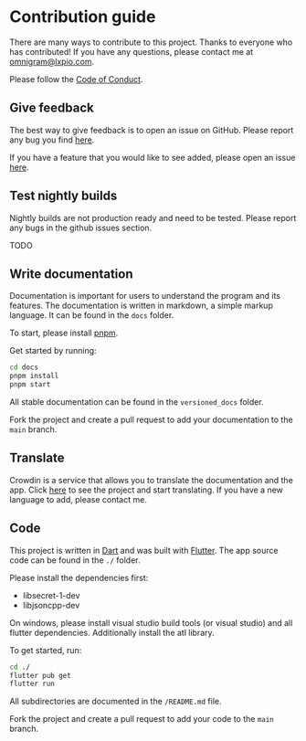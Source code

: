 # Contribution guide

There are many ways to contribute to this project.
Thanks to everyone who has contributed!
If you have any questions, please contact me at [omnigram@lxpio.com](mailto:omnigram@lxpio.com).


Please follow the [Code of Conduct](https://omnigram.lxpio.com/code-of-conduct).

## Give feedback

The best way to give feedback is to open an issue on GitHub.
Please report any bug you find [here](https://github.com/lxpio/omnigram/issues/new).

If you have a feature that you would like to see added, please open an issue [here](https://github.com/lxpio/omnigram/issues/new?assignees=CodeDoctorDE&labels=enhancement%2Ctriage&template=feature_request.yml&title=%5BFeature+request%5D%3A+).

## Test nightly builds

Nightly builds are not production ready and need to be tested.
Please report any bugs in the github issues section.

TODO
<!-- Read more about it [here](https://omnigram.lxpio.com/nightly). -->

## Write documentation

Documentation is important for users to understand the program and its features.
The documentation is written in markdown, a simple markup language. It can be found in the `docs` folder.

To start, please install [pnpm](https://pnpm.io/installation).

Get started by running:

```bash
cd docs
pnpm install
pnpm start
```

All stable documentation can be found in the `versioned_docs` folder.

Fork the project and create a pull request to add your documentation to the `main` branch.

## Translate

Crowdin is a service that allows you to translate the documentation and the app.
Click [here](https://translate.lxpio.com/omnigram) to see the project and start translating.
If you have a new language to add, please contact me.

## Code

This project is written in [Dart](https://dart.dev/) and was built with [Flutter](https://flutter.dev/).
The app source code can be found in the `./` folder.

Please install the dependencies first:

- libsecret-1-dev
- libjsoncpp-dev

On windows, please install visual studio build tools (or visual studio) and all flutter dependencies. Additionally install the atl library.

To get started, run:

```bash
cd ./
flutter pub get
flutter run
```

All subdirectories are documented in the `/README.md` file.

Fork the project and create a pull request to add your code to the `main` branch.

